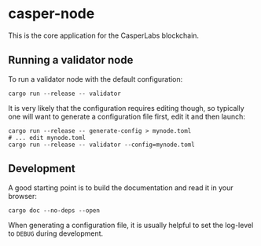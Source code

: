 # casper-node

This is the core application for the CasperLabs blockchain.

## Running a validator node

To run a validator node with the default configuration:

```
cargo run --release -- validator
```

It is very likely that the configuration requires editing though, so typically one will want to generate a configuration file first, edit it and then launch:

```
cargo run --release -- generate-config > mynode.toml
# ... edit mynode.toml
cargo run --release -- validator --config=mynode.toml
```

## Development

A good starting point is to build the documentation and read it in your browser:

```
cargo doc --no-deps --open
```

When generating a configuration file, it is usually helpful to set the log-level to `DEBUG` during development.
